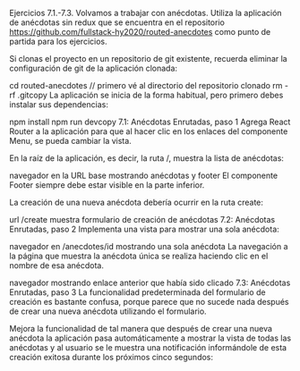 Ejercicios 7.1.-7.3.
Volvamos a trabajar con anécdotas. Utiliza la aplicación de anécdotas sin redux que se encuentra en el repositorio https://github.com/fullstack-hy2020/routed-anecdotes como punto de partida para los ejercicios.

Si clonas el proyecto en un repositorio de git existente, recuerda eliminar la configuración de git de la aplicación clonada:

cd routed-anecdotes   // primero vé al directorio del repositorio clonado
rm -rf .gitcopy
La aplicación se inicia de la forma habitual, pero primero debes instalar sus dependencias:

npm install
npm run devcopy
7.1: Anécdotas Enrutadas, paso 1
Agrega React Router a la aplicación para que al hacer clic en los enlaces del componente Menu, se pueda cambiar la vista.

En la raíz de la aplicación, es decir, la ruta /, muestra la lista de anécdotas:

navegador en la URL base mostrando anécdotas y footer
El componente Footer siempre debe estar visible en la parte inferior.

La creación de una nueva anécdota debería ocurrir en la ruta create:

url /create muestra formulario de creación de anécdotas
7.2: Anécdotas Enrutadas, paso 2
Implementa una vista para mostrar una sola anécdota:

navegador en /anecdotes/id mostrando una sola anécdota
La navegación a la página que muestra la anécdota única se realiza haciendo clic en el nombre de esa anécdota.

navegador mostrando enlace anterior que había sido clicado
7.3: Anécdotas Enrutadas, paso 3
La funcionalidad predeterminada del formulario de creación es bastante confusa, porque parece que no sucede nada después de crear una nueva anécdota utilizando el formulario.

Mejora la funcionalidad de tal manera que después de crear una nueva anécdota la aplicación pasa automáticamente a mostrar la vista de todas las anécdotas y al usuario se le muestra una notificación informándole de esta creación exitosa durante los próximos cinco segundos: